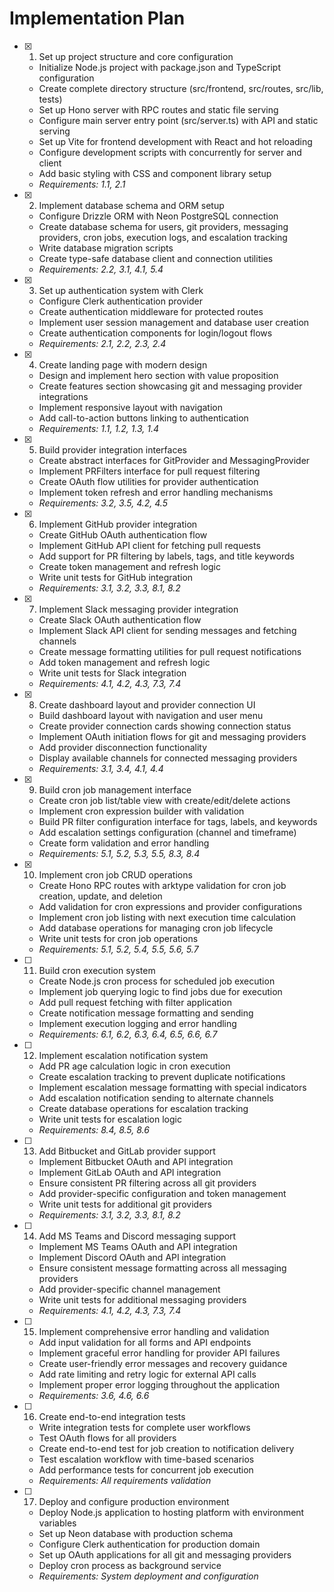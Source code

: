 # Implementation Plan

- [x] 1. Set up project structure and core configuration

  - Initialize Node.js project with package.json and TypeScript configuration
  - Create complete directory structure (src/frontend, src/routes, src/lib, tests)
  - Set up Hono server with RPC routes and static file serving
  - Configure main server entry point (src/server.ts) with API and static serving
  - Set up Vite for frontend development with React and hot reloading
  - Configure development scripts with concurrently for server and client
  - Add basic styling with CSS and component library setup
  - _Requirements: 1.1, 2.1_

- [x] 2. Implement database schema and ORM setup

  - Configure Drizzle ORM with Neon PostgreSQL connection
  - Create database schema for users, git providers, messaging providers, cron
    jobs, execution logs, and escalation tracking
  - Write database migration scripts
  - Create type-safe database client and connection utilities
  - _Requirements: 2.2, 3.1, 4.1, 5.4_

- [x] 3. Set up authentication system with Clerk

  - Configure Clerk authentication provider
  - Create authentication middleware for protected routes
  - Implement user session management and database user creation
  - Create authentication components for login/logout flows
  - _Requirements: 2.1, 2.2, 2.3, 2.4_

- [x] 4. Create landing page with modern design

  - Design and implement hero section with value proposition
  - Create features section showcasing git and messaging provider integrations
  - Implement responsive layout with navigation
  - Add call-to-action buttons linking to authentication
  - _Requirements: 1.1, 1.2, 1.3, 1.4_

- [x] 5. Build provider integration interfaces

  - Create abstract interfaces for GitProvider and MessagingProvider
  - Implement PRFilters interface for pull request filtering
  - Create OAuth flow utilities for provider authentication
  - Implement token refresh and error handling mechanisms
  - _Requirements: 3.2, 3.5, 4.2, 4.5_

- [x] 6. Implement GitHub provider integration

  - Create GitHub OAuth authentication flow
  - Implement GitHub API client for fetching pull requests
  - Add support for PR filtering by labels, tags, and title keywords
  - Create token management and refresh logic
  - Write unit tests for GitHub integration
  - _Requirements: 3.1, 3.2, 3.3, 8.1, 8.2_

- [x] 7. Implement Slack messaging provider integration

  - Create Slack OAuth authentication flow
  - Implement Slack API client for sending messages and fetching channels
  - Create message formatting utilities for pull request notifications
  - Add token management and refresh logic
  - Write unit tests for Slack integration
  - _Requirements: 4.1, 4.2, 4.3, 7.3, 7.4_

- [x] 8. Create dashboard layout and provider connection UI

  - Build dashboard layout with navigation and user menu
  - Create provider connection cards showing connection status
  - Implement OAuth initiation flows for git and messaging providers
  - Add provider disconnection functionality
  - Display available channels for connected messaging providers
  - _Requirements: 3.1, 3.4, 4.1, 4.4_

- [x] 9. Build cron job management interface

  - Create cron job list/table view with create/edit/delete actions
  - Implement cron expression builder with validation
  - Build PR filter configuration interface for tags, labels, and keywords
  - Add escalation settings configuration (channel and timeframe)
  - Create form validation and error handling
  - _Requirements: 5.1, 5.2, 5.3, 5.5, 8.3, 8.4_

- [x] 10. Implement cron job CRUD operations

  - Create Hono RPC routes with arktype validation for cron job creation,
    update, and deletion
  - Add validation for cron expressions and provider configurations
  - Implement cron job listing with next execution time calculation
  - Add database operations for managing cron job lifecycle
  - Write unit tests for cron job operations
  - _Requirements: 5.1, 5.2, 5.4, 5.5, 5.6, 5.7_

- [ ] 11. Build cron execution system

  - Create Node.js cron process for scheduled job execution
  - Implement job querying logic to find jobs due for execution
  - Add pull request fetching with filter application
  - Create notification message formatting and sending
  - Implement execution logging and error handling
  - _Requirements: 6.1, 6.2, 6.3, 6.4, 6.5, 6.6, 6.7_

- [ ] 12. Implement escalation notification system

  - Add PR age calculation logic in cron execution
  - Create escalation tracking to prevent duplicate notifications
  - Implement escalation message formatting with special indicators
  - Add escalation notification sending to alternate channels
  - Create database operations for escalation tracking
  - Write unit tests for escalation logic
  - _Requirements: 8.4, 8.5, 8.6_

- [ ] 13. Add Bitbucket and GitLab provider support

  - Implement Bitbucket OAuth and API integration
  - Implement GitLab OAuth and API integration
  - Ensure consistent PR filtering across all git providers
  - Add provider-specific configuration and token management
  - Write unit tests for additional git providers
  - _Requirements: 3.1, 3.2, 3.3, 8.1, 8.2_

- [ ] 14. Add MS Teams and Discord messaging support

  - Implement MS Teams OAuth and API integration
  - Implement Discord OAuth and API integration
  - Ensure consistent message formatting across all messaging providers
  - Add provider-specific channel management
  - Write unit tests for additional messaging providers
  - _Requirements: 4.1, 4.2, 4.3, 7.3, 7.4_

- [ ] 15. Implement comprehensive error handling and validation

  - Add input validation for all forms and API endpoints
  - Implement graceful error handling for provider API failures
  - Create user-friendly error messages and recovery guidance
  - Add rate limiting and retry logic for external API calls
  - Implement proper error logging throughout the application
  - _Requirements: 3.6, 4.6, 6.6_

- [ ] 16. Create end-to-end integration tests

  - Write integration tests for complete user workflows
  - Test OAuth flows for all providers
  - Create end-to-end test for job creation to notification delivery
  - Test escalation workflow with time-based scenarios
  - Add performance tests for concurrent job execution
  - _Requirements: All requirements validation_

- [ ] 17. Deploy and configure production environment
  - Deploy Node.js application to hosting platform with environment variables
  - Set up Neon database with production schema
  - Configure Clerk authentication for production domain
  - Set up OAuth applications for all git and messaging providers
  - Deploy cron process as background service
  - _Requirements: System deployment and configuration_
